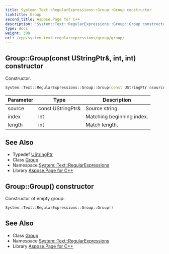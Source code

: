 ```yaml
---
title: System::Text::RegularExpressions::Group::Group constructor
linktitle: Group
second_title: Aspose.Page for C++
description: 'System::Text::RegularExpressions::Group::Group constructor. Constructor in C++.'
type: docs
weight: 300
url: /cpp/system.text.regularexpressions/group/group/
---
```

## Group::Group(const UStringPtr\&, int, int) constructor


Constructor.

```cpp
System::Text::RegularExpressions::Group::Group(const UStringPtr &source, int index, int length)
```


| Parameter | Type | Description |
| --- | --- | --- |
| source | const UStringPtr\& | Source string. |
| index | int | Matching beginning index. |
| length | int | [Match](../../match/) length. |

## See Also

* Typedef [UStringPtr](../../ustringptr/)
* Class [Group](../)
* Namespace [System::Text::RegularExpressions](../../)
* Library [Aspose.Page for C++](../../../)
## Group::Group() constructor


Constructor of empty group.

```cpp
System::Text::RegularExpressions::Group::Group()
```

## See Also

* Class [Group](../)
* Namespace [System::Text::RegularExpressions](../../)
* Library [Aspose.Page for C++](../../../)
